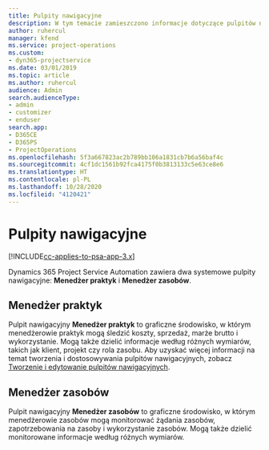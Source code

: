 ```yaml
---
title: Pulpity nawigacyjne
description: W tym temacie zamieszczono informacje dotyczące pulpitów nawigacyjnych raportowania dostępnych w programie Dynamics 365 Project Service Automation.
author: ruhercul
manager: kfend
ms.service: project-operations
ms.custom:
- dyn365-projectservice
ms.date: 03/01/2019
ms.topic: article
ms.author: ruhercul
audience: Admin
search.audienceType:
- admin
- customizer
- enduser
search.app:
- D365CE
- D365PS
- ProjectOperations
ms.openlocfilehash: 5f3a667823ac2b789bb106a1831cb7b6a56baf4c
ms.sourcegitcommit: 4cf1dc1561b92fca4175f0b3813133c5e63ce8e6
ms.translationtype: HT
ms.contentlocale: pl-PL
ms.lasthandoff: 10/28/2020
ms.locfileid: "4120421"
---
```

# <a name="dashboards"></a>Pulpity nawigacyjne

[!INCLUDE[cc-applies-to-psa-app-3.x](../includes/cc-applies-to-psa-app-3x.md)]

Dynamics 365 Project Service Automation zawiera dwa systemowe pulpity nawigacyjne: **Menedżer praktyk** i **Menedżer zasobów**.

## <a name="practice-manager"></a>Menedżer praktyk 

Pulpit nawigacyjny **Menedżer praktyk** to graficzne środowisko, w którym menedżerowie praktyk mogą śledzić koszty, sprzedaż, marże brutto i wykorzystanie. Mogą także dzielić informacje według różnych wymiarów, takich jak klient, projekt czy rola zasobu. Aby uzyskać więcej informacji na temat tworzenia i dostosowywania pulpitów nawigacyjnych, zobacz [Tworzenie i edytowanie pulpitów nawigacyjnych](https://docs.microsoft.com/dynamics365/customerengagement/on-premises/customize/create-edit-dashboards).

## <a name="resource-manager"></a>Menedżer zasobów 

Pulpit nawigacyjny **Menedżer zasobów** to graficzne środowisko, w którym menedżerowie zasobów mogą monitorować żądania zasobów, zapotrzebowania na zasoby i wykorzystanie zasobów. Mogą także dzielić monitorowane informacje według różnych wymiarów.
